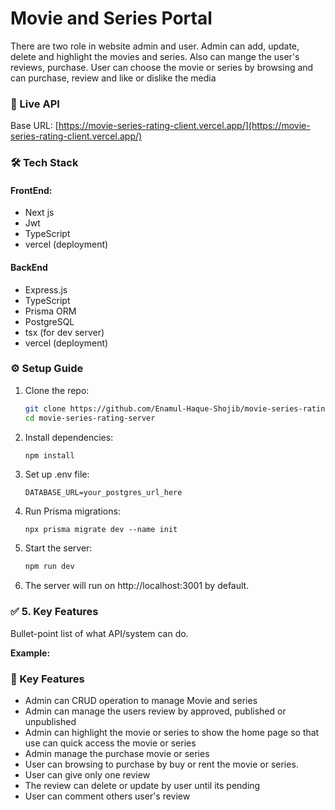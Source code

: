 # Movie and Series Portal

There are two role in website admin and user. Admin can add, update, delete and highlight the movies and series. Also can mange the user's reviews, purchase. User can choose the movie or series by browsing and can purchase, review and like or dislike the media

### 🔗 Live API
Base URL: [https://movie-series-rating-client.vercel.app/](https://movie-series-rating-client.vercel.app/)

### 🛠 Tech Stack
#### FrontEnd:
- Next js
- Jwt
- TypeScript
- vercel (deployment)
#### BackEnd
- Express.js
- TypeScript
- Prisma ORM
- PostgreSQL
- tsx (for dev server)
- vercel (deployment)

### ⚙️ Setup Guide

1. Clone the repo:
   ```bash
   git clone https://github.com/Enamul-Haque-Shojib/movie-series-rating-server.git
   cd movie-series-rating-server
2. Install dependencies:
    ```bash
    npm install
3. Set up .env file:
    ```env
    DATABASE_URL=your_postgres_url_here
4. Run Prisma migrations:
    ```bassh
    npx prisma migrate dev --name init
5. Start the server:
    ```bash
    npm run dev
6. The server will run on http://localhost:3001 by default.




### ✅ 5. **Key Features**

Bullet-point list of what API/system can do.

**Example:**

### 🚀 Key Features

-  Admin can CRUD operation to manage Movie and series
-  Admin can manage the users review by approved, published or unpublished
-  Admin can highlight the movie or series to show the home page so that use can quick access the movie or series
-  Admin manage the purchase movie or series
- User can browsing to purchase by buy or rent the movie or series.
- User can give only one review
-  The review can delete or update by user until its pending
- User can comment others user's review
